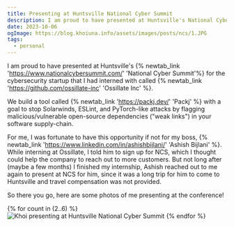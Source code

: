 ```yaml
---
title: Presenting at Huntsville National Cyber Summit
description: I am proud to have presented at Huntsville's National Cyber Summit for the cybersecurity startup that I had interned with called Ossillate Inc.
date: 2023-10-06
ogImage: https://blog.khoiuna.info/assets/images/posts/ncs/1.JPG
tags:
  - personal
---
```


I am proud to have presented at Huntsville's {% newtab_link 'https://www.nationalcybersummit.com/' 'National Cyber Summit'%} for the cybersecurity startup that I had interned with called {% newtab_link 'https://github.com/ossillate-inc' 'Ossillate Inc' %}.

We build a tool called {% newtab_link 'https://packj.dev/' 'Packj' %} with a goal to stop Solarwinds, ESLint, and PyTorch-like attacks by flagging malicious/vulnerable open-source dependencies ("weak links") in your software supply-chain.

<!-- excerpt -->

For me, I was fortunate to have this opportunity if not for my boss, {% newtab_link 'https://www.linkedin.com/in/ashishbijlani/' 'Ashish Bijlani' %}. While interning at Ossillate, I told him to sign up for NCS, which I thought could help the company to reach out to more customers. But not long after (maybe a few months) I finished my internship, Ashish reached out to me again to present at NCS for him, since it was a long trip for him to come to Huntsville and travel compensation was not provided.

So there you go, here are some photos of me presenting at the conference!

{% for count in (2..6) %}
<img class="my-4" src="/assets/images/posts/ncs/{{ count }}.JPG" alt="Khoi presenting at Huntsville National Cyber Summit" />
{% endfor %}
